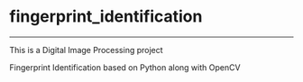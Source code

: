 # fingerprint_identification
---
This is a Digital Image Processing project

Fingerprint Identification based on Python along with OpenCV